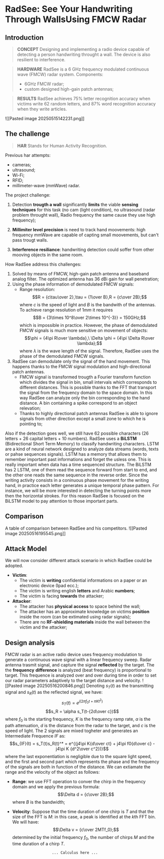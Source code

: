 # **RadSee: See Your Handwriting Through WallsUsing FMCW Radar**


## Introduction

> **CONCEPT**
> Designing and implementing a radio device capable of detecting a person handwriting throught a wall.
> The device is also resilient to interference.

> **HARDWARE**
> RadSee is a 6 GHz frequency modulated continuous wave (FMCW) radar system. 
> Components:
> - 6GHz FMCW radar;
> - custom designed high-gain patch antennas;

> **RESULTS**
> RadSee achieves 75% letter recognition accuracy when victims write 62 random letters, and 87% word recognition accuracy when they write articles.

![[Pasted image 20250515142231.png]]

## The challenge

> **HAR**
> Stands for Human Activity Recognition.

Previous har attempts:
- cameras; 
- ultrasound; 
- Wi-Fi;
- RFID;
- millimeter-wave (mmWave) radar.

The project challenge:
1. Detection **trougth a wall** significantly **limits** the viable **sensing techniques** for this task (no cam (light condition), no ultrasound (radar problem throught wall), Radio frequency the same cause they use high frequency);
   
2. **Millimiter level precision** is need to track hand moovements: high frequency mmWave are capable of capting small moovements, but can't pass trougt walls.
   
3. **Interference resiliance**: handwriting detection could soffer from other mooving objects in the same room.

How RadSee address this challenges:
1. Solved by means of FMCW, high-gain patch antenna and baseband analog filter. The optimized antenna has 36 dBi gain for wall penetration;
2. Using the phase information of demodulated FMCW signals:
   - Range resolution:$$R = {c\tau\over 2},\tau = {1\over B},R = {c\over 2B};$$
   where $c$ is the speed of light and $B$ is the bandwith of the antennas.
   To achieve range resolution of $1mm$ it requires $$B = {3\times 10^8\over 2\times 10^{-3}} = 150GHz;$$
   which is impossible in practice.
   However, the phase of demodulated FMCW signals is much more sensitive on movement of objects:$$\phi = {4\pi R\over \lambda},\ \Delta \phi = {4\pi \Delta R\over \lambda};$$
   where $\lambda$ is the wave length of the signal.
   Therefore, RadSee uses the phase of the demodulated FMCW signals.
3. RadSee can demodulate only the signal of the hand movement. This happens thanks to the FMCW signal modulation and high-directional patch antennas.
	- FMCW signal is transformed trougth a Fourier transform function which divides the signal in bin, small intervals which corresponds to different distances. This is possible thanks to the FFT that transport the signal from the frequency domain to the space domain. In this way RadSee can analyze only the bin corresponding to the hand distance. A bin containing a spike correspond to an object relevation;
	- Thanks to highly directional patch antennas RadSee is able to ignore signals from other direction except a small zone to which he is pointing to; 

Also if the detection goes well, we still have 62 possible characters (26 letters + 26 capital letters + 10 numbers).
RadSee uses a **BiLSTM** (Bidirectional Short Term Memory) to classify handwriting characters.
LSTM are a kind of neural network designed to analyze data streams (words, texts or pahse sequences signals).
LSTM has a memory that allows them to remember important past informations and forget the usless one. This is really important when data has a time sequenced structure.
The BiLSTM has 2 LSTM, one of them read the sequence forward from start to end, and the other one reads the same sequence in the reverse order.
Since the writing activity consists in a coninuous phase movement for the writing hand, in practice each letter generates a unique temporal phase pattern.
For instance, we will be more interested in detecting the turning points more then the horizontal strokes. For this reason RadSee is focused on the BiLSTM model to pay attention to those important parts.

## Comparison
A table of comparison between RadSee and his competitors.
![[Pasted image 20250516195545.png]]

## Attack Model
We will now consider different attack scenario in which RadSee could be adopted.
- **Victim**: 
	- The victim is **writing** confidential informations on a paper or an electronic device (Ipad ecc.);
	- The victim is writing english **letters** and Arabic **numbers**;
	- The victim is facing **towards** the attacker;
- **Attacker**:
	- The attacker has **physical** **access** to space behind the wall;
	- The attacker has an approximate knowledge on victims **position** inside the room (can be extimated using radar signals);
	- There are no **RF-shielding materials** inside the wall between the victim and the attacker;

## Design analysis
FMCW radar is an active radio device uses frequency modulation to generate a continuous wave signal with a linear frequency sweep.
Radar antenna trasmit signal, and capture the signal **reflected** by the target.
The the **frequency** **difference** is analyzed (beat frequency) is proportional to target.
This frequence is analyzed over and over during time in order to set our radar parameters adaptively to the target distance and velocity.
![[Pasted image 20250516200846.png]]
Denoting $s_T(t)$ as the transmitting signal and $s_R(t)$ as the reflected signal, we have:$$s_T(t) = e^{j(2\pi f_0t + \pi Kt^2)}$$$$s_R = \alpha s_T(t-{2d\over c})$$
where $f_0$ is the starting frequency, $K$ is the frequency ramp rate, $\alpha$ is the path attenuation, $d$ is the distance from the radar to the target, and $c$ is the speed of light.
The 2 signals are mixed togheter and generates an Intermediate Frequence $IF$ as:$$s_{IF}(t) = s_T(t)s_R(t)^* = e^{(j4\pi K{d\over ct} + j4\pi f0{d\over c} - j4\pi K {d^2\over c^2})}$$
where the last exponentiation is negligible due to the square light speed, and the first and second part which represents the phase and the frequency of the signals are both in function of the distance.
We can extiamate the range and the velocity of the object as follows:
- **Range**: we use FFT operation to conver the chirp in the frequency domain and we apply the previous formula:$$\Delta d = {c\over 2B};$$
  where $B$ is the bandwidth;
- **Velocity**: Suppose that the time duration of one chirp is $T$ and that the size of the FFT is $M$: in this case, a peak is identified at the $k$th FFT bin. We will have:$$\Delta v = {c\over 2MTf_0};$$
  determined by the initial frequency $f_0$, the number of chirps $M$ and the time duration of a chirp $T$.

						... Calculus here ...


